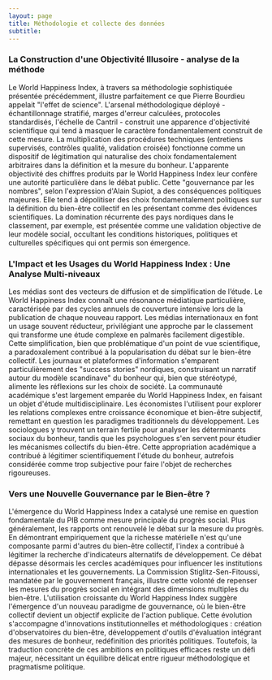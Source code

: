 ```yaml
---
layout: page
title: Méthodologie et collecte des données
subtitle:
---
```


### La Construction d'une Objectivité Illusoire - analyse de la méthode

Le World Happiness Index, à travers sa méthodologie sophistiquée présentée précédemment, illustre parfaitement ce que Pierre Bourdieu appelait "l'effet de science". L'arsenal méthodologique déployé - échantillonnage stratifié, marges d'erreur calculées, protocoles standardisés, l'échelle de Cantril - construit une apparence d'objectivité scientifique qui tend à masquer le caractère fondamentalement construit de cette mesure. La multiplication des procédures techniques (entretiens supervisés, contrôles qualité, validation croisée) fonctionne comme un dispositif de légitimation qui naturalise des choix fondamentalement arbitraires dans la définition et la mesure du bonheur. L'apparente objectivité des chiffres produits par le World Happiness Index leur confère une autorité particulière dans le débat public. Cette "gouvernance par les nombres", selon l'expression d'Alain Supiot, a des conséquences politiques majeures. Elle tend à dépolitiser des choix fondamentalement politiques sur la définition du bien-être collectif en les présentant comme des évidences scientifiques. La domination récurrente des pays nordiques dans le classement, par exemple, est présentée comme une validation objective de leur modèle social, occultant les conditions historiques, politiques et culturelles spécifiques qui ont permis son émergence.

### L'Impact et les Usages du World Happiness Index : Une Analyse Multi-niveaux

Les médias sont des vecteurs de diffusion et de simplification de l’étude. Le World Happiness Index connaît une résonance médiatique particulière, caractérisée par des cycles annuels de couverture intensive lors de la publication de chaque nouveau rapport. Les médias internationaux en font un usage souvent réducteur, privilégiant une approche par le classement qui transforme une étude complexe en palmarès facilement digestible. Cette simplification, bien que problématique d'un point de vue scientifique, a paradoxalement contribué à la popularisation du débat sur le bien-être collectif. Les journaux et plateformes d'information s'emparent particulièrement des "success stories" nordiques, construisant un narratif autour du modèle scandinave" du bonheur qui, bien que stéréotypé, alimente les réflexions sur les choix de société. 
La communauté académique s'est largement emparée du World Happiness Index, en faisant un objet d'étude multidisciplinaire. Les économistes l'utilisent pour explorer les relations complexes entre croissance économique et bien-être subjectif, remettant en question les paradigmes traditionnels du développement. Les sociologues y trouvent un terrain fertile pour analyser les déterminants sociaux du bonheur, tandis que les psychologues s'en servent pour étudier les mécanismes collectifs du bien-être. Cette appropriation académique a contribué à légitimer scientifiquement l'étude du bonheur, autrefois considérée comme trop subjective pour faire l'objet de recherches rigoureuses.

### Vers une Nouvelle Gouvernance par le Bien-être ?

L'émergence du World Happiness Index a catalysé une remise en question fondamentale du PIB comme mesure principale du progrès social. Plus généralement, les rapports ont renouvelé le débat sur la mesure du progrès. En démontrant empiriquement que la richesse matérielle n'est qu'une composante parmi d'autres du bien-être collectif, l'index a contribué à légitimer la recherche d'indicateurs alternatifs de développement. Ce débat dépasse désormais les cercles académiques pour influencer les institutions internationales et les gouvernements. La Commission Stiglitz-Sen-Fitoussi, mandatée par le gouvernement français, illustre cette volonté de repenser les mesures du progrès social en intégrant des dimensions multiples du bien-être. L'utilisation croissante du World Happiness Index suggère l'émergence d'un nouveau paradigme de gouvernance, où le bien-être collectif devient un objectif explicite de l'action publique. Cette évolution s'accompagne d'innovations institutionnelles et méthodologiques : création d'observatoires du bien-être, développement d'outils d'évaluation intégrant des mesures de bonheur, redéfinition des priorités politiques. Toutefois, la traduction concrète de ces ambitions en politiques efficaces reste un défi majeur, nécessitant un équilibre délicat entre rigueur méthodologique et pragmatisme politique.

